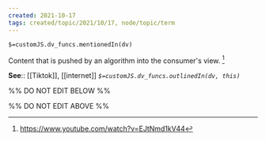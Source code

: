 ```yaml
---
created: 2021-10-17
tags: created/topic/2021/10/17, node/topic/term
---
```

`$=customJS.dv_funcs.mentionedIn(dv)`


Content that is pushed by an algorithm into the consumer's view. [^1]

**See**:: [[Tiktok]], [[internet]]
*`$=customJS.dv_funcs.outlinedIn(dv, this)`*

%% DO NOT EDIT BELOW %%

%% DO NOT EDIT ABOVE %%
[^1]: https://www.youtube.com/watch?v=EJtNmd1kV44

